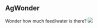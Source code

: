 ## AgWonder

Wonder how much feed/water is there?
<img src="https://api-m2x.att.com/v2/charts/940df2cd41b96ea7adf899be034e2234.png?width=800&height=600&type=values">

